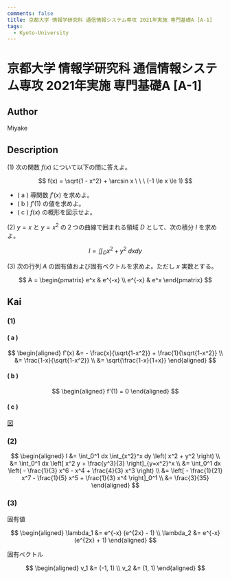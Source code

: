 ```yaml
---
comments: false
title: 京都大学 情報学研究科 通信情報システム専攻 2021年実施 専門基礎A [A-1]
tags:
  - Kyoto-University
---
```

# 京都大学 情報学研究科 通信情報システム専攻 2021年実施 専門基礎A \[A-1\]

## **Author**
Miyake

## **Description**
(1) 次の関数 $f(x)$ について以下の問に答えよ。

$$
f(x) = \sqrt{1 - x^2} + \arcsin x \ \ \ (-1 \le x \le 1)
$$

- ( a ) 導関数 $f'(x)$ を求めよ。
- ( b ) $f'(1)$ の値を求めよ。 
- ( c ) $f(x)$ の概形を図示せよ。

(2) $y=x$ と $y=x^2$ の２つの曲線で囲まれる領域 $D$ として、次の積分 $I$ を求めよ。

$$
I = \iint_D x^2 + y^2\ dxdy
$$

(3) 次の行列 $A$ の固有値および固有ベクトルを求めよ。ただし $x$ 実数とする。

$$
A = \begin{pmatrix}
e^x & e^{-x} \\
e^{-x} & e^x
\end{pmatrix}
$$

## **Kai**
### (1)
#### ( a )

$$
\begin{aligned}
f'(x)
&= - \frac{x}{\sqrt{1-x^2}} + \frac{1}{\sqrt{1-x^2}}
\\
&= \frac{1-x}{\sqrt{1-x^2}}
\\
&= \sqrt{\frac{1-x}{1+x}}
\end{aligned}
$$

#### ( b )

$$
\begin{aligned}
f'(1) = 0
\end{aligned}
$$

#### ( c )

[図](https://www.wolframalpha.com/input?i=sqrt%281-x%5E2%29+%2B+arcsin%28x%29&lang=ja)

### (2)

$$
\begin{aligned}
I
&= \int_0^1 dx \int_{x^2}^x dy \left( x^2 + y^2 \right)
\\
&= \int_0^1 dx \left[ x^2 y + \frac{y^3}{3} \right]_{y=x^2}^x
\\
&= \int_0^1 dx \left( - \frac{1}{3} x^6 - x^4 + \frac{4}{3} x^3 \right)
\\
&= \left[ - \frac{1}{21} x^7 - \frac{1}{5} x^5 + \frac{1}{3} x^4 \right]_0^1
\\
&= \frac{3}{35}
\end{aligned}
$$

### (3)
固有値

$$
\begin{aligned}
\lambda_1 &= e^{-x} (e^{2x} - 1) \\
\lambda_2 &= e^{-x} (e^{2x} + 1)
\end{aligned}
$$

固有ベクトル

$$
\begin{aligned}
v_1 &= (-1, 1) \\
v_2 &= (1, 1)
\end{aligned}
$$